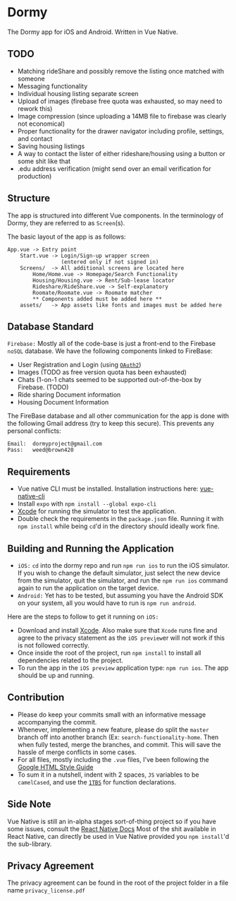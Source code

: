 # Dormy 

The Dormy app for iOS and Android. Written in Vue Native.

## TODO
* Matching rideShare and possibly remove the listing once matched with someone
* Messaging functionality
* Individual housing listing separate screen
* Upload of images (firebase free quota was exhausted, so may need to rework this)
* Image compression (since uploading a 14MB file to firebase was clearly not economical)
* Proper functionality for the drawer navigator including profile, settings, and contact
* Saving housing listings
* A way to contact the lister of either rideshare/housing using a button or some shit like that
* .edu address verification (might send over an email verification for production)

## Structure
The app is structured into different Vue components. In the terminology of Dormy, they are referred to as `Screen`(s).

The basic layout of the app is as follows:
```
App.vue -> Entry point
    Start.vue -> Login/Sign-up wrapper screen
                 (entered only if not signed in)
    Screens/  -> All additional screens are located here
        Home/Home.vue -> Homepage/Search Functionality
        Housing/Housing.vue -> Rent/Sub-lease locator
        Rideshare/RideShare.vue -> Self-explanatory
        Roomate/Roomate.vue -> Roomate matcher
        ** Components added must be added here **
    assets/   -> App assets like fonts and images must be added here
```

## Database Standard
`Firebase:` Mostly all of the code-base is just a front-end to the Firebase `noSQL` database. We have the following components linked to FireBase:
* User Registration and Login (using [`OAuth2`](https://oauth.net/2/))
* Images (TODO as free version quota has been exhausted)
* Chats (1-on-1 chats seemed to be supported out-of-the-box by Firebase. (TODO)
* Ride sharing Document information
* Housing Document Information

The FireBase database and all other communication for the app is done with the following Gmail address (try to keep this secure). This prevents any personal conflicts:
```
Email:  dormyproject@gmail.com
Pass:   weed@brown420 
```

## Requirements
* Vue native CLI must be installed. Installation instructions here: [vue-native-cli](https://vue-native.io/docs/installation.html)
* Install `expo` with `npm install --global expo-cli`
* [Xcode](https://apps.apple.com/us/app/xcode/id497799835?mt=12) for running the simulator to test the application.
* Double check the requirements in the `package.json` file. Running it with `npm install` while being `cd`'d in the directory should ideally work fine.

## Building and Running the Application
* `iOS:` `cd` into the dormy repo and run `npm run ios` to run the iOS simulator. If you wish to change the default simulator, just select the new device from the simulator, quit the simulator, and run the `npm run ios` command again to run the application on the target device.
* `Android:` Yet has to be tested, but assuming you have the Android SDK on your system, all you would have to run is `npm run android`.

Here are the steps to follow to get it running on `iOS:`
* Download and install [Xcode](https://apps.apple.com/us/app/xcode/id497799835?mt=12). Also make sure that `Xcode` runs fine and agree to the privacy statement as the `iOS preview`er will not work if this is not followed correctly.
* Once inside the root of the project, run `npm install` to install all dependencies related to the project. 
* To run the app in the `iOS preview` application type: `npm run ios`. The app should be up and running.

## Contribution 
* Please do keep your commits small with an informative message accompanying the commit.
* Whenever, implementing a new feature, please do split the `master` branch off into another branch (Ex: `search-functionality-home`. Then when fully tested, merge the branches, and commit. This will save the hassle of merge conflicts in some cases.
* For all files, mostly including the `.vue` files, I've been following the [Google HTML Style Guide](https://google.github.io/styleguide/htmlcssguide.html)
* To sum it in a nutshell, indent with 2 spaces, `JS` variables to be `camelCased`, 
and use the [`1TBS`](https://en.wikipedia.org/wiki/Indentation_style#Variant:_1TBS_(OTBS)) for function declarations.

## Side Note
Vue Native is still an in-alpha stages sort-of-thing project so if you have some issues, consult the [React Native Docs](https://reactnative.dev/docs/getting-started)
Most of the shit available in React Native, can directly be used in Vue Native provided you `npm install`'d the sub-library.

## Privacy Agreement
The privacy agreement can be found in the root of the project folder in a file name `privacy_license.pdf`

